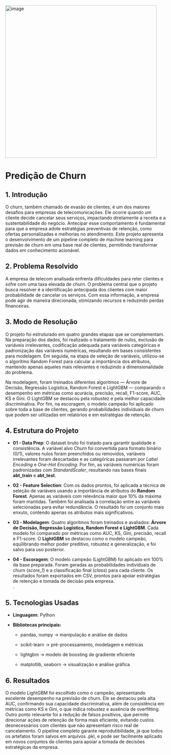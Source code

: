 <img width="474" height="478" alt="image" src="https://github.com/user-attachments/assets/6fdcf665-a627-430c-9c40-529654e214ba" />


# **Predição de Churn**

## **1\. Introdução**

O churn, também chamado de evasão de clientes, é um dos maiores desafios para empresas de telecomunicações. Ele ocorre quando um cliente decide cancelar seus serviços, impactando diretamente a receita e a sustentabilidade do negócio. Antecipar esse comportamento é fundamental para que a empresa adote estratégias preventivas de retenção, como ofertas personalizadas e melhorias no atendimento. Este projeto apresenta o desenvolvimento de um pipeline completo de machine learning para previsão de churn em uma base real de clientes, permitindo transformar dados em conhecimento acionável.

## **2\. Problema Resolvido**

A empresa de telecom analisada enfrenta dificuldades para reter clientes e sofre com uma taxa elevada de churn. O problema central que o projeto busca resolver é a identificação antecipada dos clientes com maior probabilidade de cancelar os serviços. Com essa informação, a empresa pode agir de maneira direcionada, otimizando recursos e reduzindo perdas financeiras.

## **3\. Modo de Resolução**

O projeto foi estruturado em quatro grandes etapas que se complementam. Na preparação dos dados, foi realizado o tratamento de nulos, exclusão de variáveis irrelevantes, codificação adequada para variáveis categóricas e padronização das variáveis numéricas, resultando em bases consistentes para modelagem. Em seguida, na etapa de seleção de variáveis, utilizou-se o algoritmo Random Forest para calcular a importância dos atributos, mantendo apenas aqueles mais relevantes e reduzindo a dimensionalidade do problema.

Na modelagem, foram treinados diferentes algoritmos — Árvore de Decisão, Regressão Logística, Random Forest e LightGBM — comparando o desempenho em métricas como acurácia, precisão, recall, F1-score, AUC, KS e Gini. O LightGBM se destacou pela robustez e pela melhor capacidade discriminativa. Por fim, na escoragem, o modelo campeão foi aplicado sobre toda a base de clientes, gerando probabilidades individuais de churn que podem ser utilizadas em relatórios e em estratégias de retenção.

## **4\. Estrutura do Projeto**

* **01 \- Data Prep**: O dataset bruto foi tratado para garantir qualidade e consistência. A variável alvo *Churn* foi convertida para formato binário (0/1), valores nulos foram preenchidos ou removidos, variáveis irrelevantes foram descartadas e as categóricas passaram por *Label Encoding* e *One-Hot Encoding*. Por fim, as variáveis numéricas foram padronizadas com *StandardScaler*, resultando nas bases finais **abt\_train** e **abt\_test**.  
  

* **02 \- Feature Selection**: Com os dados prontos, foi aplicada a técnica de seleção de variáveis usando a importância de atributos do **Random Forest**. Apenas as variáveis com relevância maior que 10% da máxima foram mantidas. Também foi analisada a correlação entre as variáveis selecionadas para evitar redundância. O resultado foi um conjunto mais enxuto, contendo apenas os atributos mais significativos.  
    
* **03 \- Modelagem**: Quatro algoritmos foram treinados e avaliados: **Árvore de Decisão, Regressão Logística, Random Forest e LightGBM**. Cada modelo foi comparado por métricas como AUC, KS, Gini, precisão, recall e F1-score. O **LightGBM** se destacou como o modelo campeão, equilibrando melhor poder preditivo, robustez e generalização, e foi salvo para uso posterior.

* **04 \- Escoragem**: O modelo campeão (LightGBM) foi aplicado em 100% da base preparada. Foram geradas as probabilidades individuais de churn (*score\_1*) e a classificação final (*class*) para cada cliente. Os resultados foram exportados em CSV, prontos para apoiar estratégias de retenção e tomada de decisão pela empresa.  
  .

## **5\. Tecnologias Usadas**

* **Linguagem:** Python

* **Bibliotecas principais:**

  * pandas, numpy → manipulação e análise de dados

  * scikit-learn → pré-processamento, modelagem e métricas

  * lightgbm → modelo de boosting de gradiente eficiente

  * matplotlib, seaborn → visualização e análise gráfica

## **6\. Resultados**

O modelo LightGBM foi escolhido como o campeão, apresentando excelente desempenho na previsão de churn. Ele se destacou pela alta AUC, confirmando sua capacidade discriminativa, além de consistência em métricas como KS e Gini, o que indica robustez e ausência de overfitting. Outro ponto relevante foi a redução de falsos positivos, que permite direcionar ações de retenção de forma mais eficiente, evitando custos desnecessários com clientes que não apresentam risco real de cancelamento. O pipeline completo garante reprodutibilidade, já que todos os artefatos foram salvos em arquivos .pkl, e pode ser facilmente aplicado em novos conjuntos de clientes para apoiar a tomada de decisões estratégicas da empresa.

